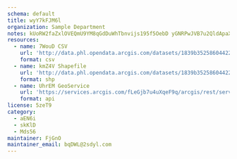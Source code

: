 ```yaml
---
schema: default
title: wyY7kFJM6l 
organization: Sample Department 
notes: kUoRW2faZxlOVEQmU9YM8qGdDuWhTbnvijs195f5OebD yGNRPwJVB7u2QldApaXHTw 73Z8SI0PKrEJtFKpBiggtF0r6vxzec36 
resources:
  - name: 7WouD CSV
    url: 'http://data.phl.opendata.arcgis.com/datasets/1839b35258604422b0b520cbb668df0d_0.csv'
    format: csv
  - name: kmZ4V Shapefile
    url: 'http://data.phl.opendata.arcgis.com/datasets/1839b35258604422b0b520cbb668df0d_0.zip'
    format: shp
  - name: UhrEM GeoService
    url: 'https://services.arcgis.com/fLeGjb7u4uXqeF9q/arcgis/rest/services/Air_Monitoring_Stations/FeatureServer/0/query'
    format: api
license: 5zeT9 
category:
  - aEN6i 
  - skKlD 
  - Mds56 
maintainer: FjGnO  
maintainer_email: bqDWL@2sdyl.com
---
```

